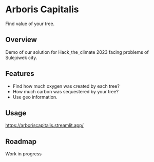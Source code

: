 

# Arboris Capitalis

Find value of your tree.
## Overview

Demo of our solution for Hack_the_climate 2023 facing problems of Sulejówek city. 
## Features

- Find how much oxygen was created by each tree?
- How much carbon was sequestered by your tree?
- Use geo information.

## Usage

https://arboriscapitalis.streamlit.app/

## Roadmap

Work in progress
